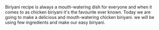 Biriyani recipe is always a mouth-watering dish for everyone and when it comes to as chicken biriyani it's the favourite ever known. Today we are going to make a delicious and mouth-watering chicken biriyani.
we will be using few ingredients and make our easy biriyani.